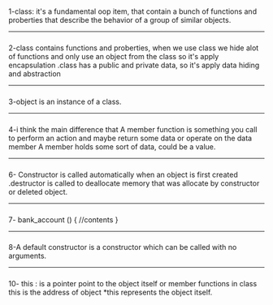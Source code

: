 
###
1-class: it's a fundamental oop item, that contain a bunch of functions and proberties that describe the behavior of a group of similar objects.

-------
###
2-class contains functions and proberties, when we use class we hide alot of functions and only use an object from the class
so it's apply encapsulation
.class has a public and private data, so it's apply data hiding and abstraction

--------
###
3-object is an instance of a class.

---------
###
4-i think the main difference that A member function is something you call to perform an action and maybe return some data or operate on the data member 
A member holds some sort of data, could be a value.

----------
###
6- Constructor is called automatically when an object is first created 
.destructor is called to deallocate memory that was allocate by constructor or deleted object.

-------
###
7- bank_account () { //contents } 

--------
###
8-A default constructor is a constructor which can be called with no arguments.

---------
###
10- this : is a pointer point to the object itself or member functions in class 
  this is the address of object
 *this represents the object itself.
